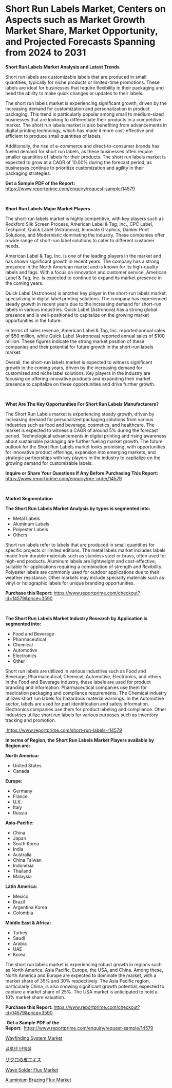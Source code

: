 <p><h1>Short Run Labels Market, Centers on Aspects such as Market Growth Market Share, Market Opportunity, and Projected Forecasts Spanning from 2024 to 2031</h1></p><p><strong>Short Run Labels Market Analysis and Latest Trends</strong></p>
<p><p>Short run labels are customizable labels that are produced in small quantities, typically for niche products or limited-time promotions. These labels are ideal for businesses that require flexibility in their packaging and need the ability to make quick changes or updates to their labels.</p><p>The short run labels market is experiencing significant growth, driven by the increasing demand for customization and personalization in product packaging. This trend is particularly popular among small to medium-sized businesses that are looking to differentiate their products in a competitive market. The short run labels market is also benefiting from advancements in digital printing technology, which has made it more cost-effective and efficient to produce small quantities of labels.</p><p>Additionally, the rise of e-commerce and direct-to-consumer brands has fueled demand for short run labels, as these businesses often require smaller quantities of labels for their products. The short run labels market is expected to grow at a CAGR of 10.00% during the forecast period, as businesses continue to prioritize customization and agility in their packaging strategies.</p></p>
<p><strong>Get a Sample PDF of the Report:&nbsp;</strong> <a href="https://www.reportprime.com/enquiry/request-sample/14579">https://www.reportprime.com/enquiry/request-sample/14579</a></p>
<p>&nbsp;</p>
<p><strong>Short Run Labels Major Market Players</strong></p>
<p><p>The short-run labels market is highly competitive, with key players such as Rockford Silk Screen Process, American Label & Tag, Inc., CPC Label, Techprint, Quick Label (Astronova), Innovate Graphics, Danker Print Solutions, and Modernistic dominating the industry. These companies offer a wide range of short-run label solutions to cater to different customer needs.</p><p>American Label & Tag, Inc. is one of the leading players in the market and has shown significant growth in recent years. The company has a strong presence in the North American market and is known for its high-quality labels and tags. With a focus on innovation and customer service, American Label & Tag, Inc. is expected to continue to expand its market presence in the coming years.</p><p>Quick Label (Astronova) is another key player in the short-run labels market, specializing in digital label printing solutions. The company has experienced steady growth in recent years due to the increasing demand for short-run labels in various industries. Quick Label (Astronova) has a strong global presence and is well-positioned to capitalize on the growing market opportunities in the future.</p><p>In terms of sales revenue, American Label & Tag, Inc. reported annual sales of $50 million, while Quick Label (Astronova) reported annual sales of $100 million. These figures indicate the strong market position of these companies and their potential for future growth in the short-run labels market.</p><p>Overall, the short-run labels market is expected to witness significant growth in the coming years, driven by the increasing demand for customized and niche label solutions. Key players in the industry are focusing on offering innovative products and expanding their market presence to capitalize on these opportunities and drive further growth.</p></p>
<p>&nbsp;</p>
<p><strong>What Are The Key Opportunities For Short Run Labels Manufacturers?</strong></p>
<p><p>The Short Run Labels market is experiencing steady growth, driven by increasing demand for personalized packaging solutions from various industries such as food and beverage, cosmetics, and healthcare. The market is expected to witness a CAGR of around 5% during the forecast period. Technological advancements in digital printing and rising awareness about sustainable packaging are further fueling market growth. The future outlook for the Short Run Labels market looks promising, with opportunities for innovative product offerings, expansion into emerging markets, and strategic partnerships with key players in the industry to capitalize on the growing demand for customizable labels.</p></p>
<p><strong>Inquire or Share Your Questions If Any Before Purchasing This Report:</strong> <a href="https://www.reportprime.com/enquiry/pre-order/14579">https://www.reportprime.com/enquiry/pre-order/14579</a></p>
<p>&nbsp;</p>
<p><strong>Market Segmentation</strong></p>
<p><strong>The Short Run Labels Market Analysis by types is segmented into:</strong></p>
<p><ul><li>Metal Labels</li><li>Aluminum Labels</li><li>Polyester Labels</li><li>Others</li></ul></p>
<p><p>Short run labels refer to labels that are produced in small quantities for specific projects or limited editions. The metal labels market includes labels made from durable materials such as stainless steel or brass, often used for high-end products. Aluminum labels are lightweight and cost-effective, suitable for applications requiring a combination of strength and flexibility. Polyester labels are commonly used for outdoor applications due to their weather resistance. Other markets may include specialty materials such as vinyl or holographic labels for unique branding opportunities.</p></p>
<p><strong>Purchase this Report:&nbsp;</strong><a href="https://www.reportprime.com/checkout?id=14579&price=3590">https://www.reportprime.com/checkout?id=14579&price=3590</a></p>
<p>&nbsp;</p>
<p><strong>The Short Run Labels Market Industry Research by Application is segmented into:</strong></p>
<p><ul><li>Food and Beverage</li><li>Pharmaceutical</li><li>Chemical</li><li>Automotive</li><li>Electronics</li><li>Other</li></ul></p>
<p><p>Short run labels are utilized in various industries such as Food and Beverage, Pharmaceutical, Chemical, Automotive, Electronics, and others. In the Food and Beverage industry, these labels are used for product branding and information. Pharmaceutical companies use them for medication packaging and compliance requirements. The Chemical industry utilizes short run labels for hazardous material warnings. In the Automotive sector, labels are used for part identification and safety information. Electronics companies use them for product labeling and compliance. Other industries utilize short run labels for various purposes such as inventory tracking and promotion.</p></p>
<p><a href="https://www.reportprime.com/short-run-labels-r14579">&nbsp;https://www.reportprime.com/short-run-labels-r14579</a></p>
<p><strong>In terms of Region, the Short Run Labels Market Players available by Region are:</strong></p>
<p>
    <p> <strong> North America: </strong>
        <ul>
            <li>United States</li>
            <li>Canada</li>
        </ul>
        </p> 
    <p> <strong> Europe: </strong>
        <ul>
            <li>Germany</li>
            <li>France</li>
            <li>U.K.</li>
            <li>Italy</li>
            <li>Russia</li>
        </ul>
        </p> 
    <p> <strong> Asia-Pacific: </strong>
        <ul>
            <li>China</li>
            <li>Japan</li>
            <li>South Korea</li>
            <li>India</li>
            <li>Australia</li>
            <li>China Taiwan</li>
            <li>Indonesia</li>
            <li>Thailand</li>
            <li>Malaysia</li>
        </ul>
        </p> 
    <p> <strong> Latin America: </strong>
        <ul>
            <li>Mexico</li>
            <li>Brazil</li>
            <li>Argentina Korea</li>
            <li>Colombia</li>
        </ul>
        </p> 
    <p> <strong> Middle East & Africa: </strong>
        <ul>
            <li>Turkey</li>
            <li>Saudi</li>
            <li>Arabia</li>
            <li>UAE</li>
            <li>Korea</li>
        </ul>
    </p>
    </p>
<p><p>The short run labels market is experiencing robust growth in regions such as North America, Asia Pacific, Europe, the USA, and China. Among these, North America and Europe are expected to dominate the market, with a market share of 35% and 30% respectively. The Asia Pacific region, particularly China, is also showing significant growth potential, expected to capture a market share of 25%. The USA market is anticipated to hold a 10% market share valuation.</p></p>
<p><strong>Purchase this Report: </strong><a href="https://www.reportprime.com/checkout?id=14579&price=3590">https://www.reportprime.com/checkout?id=14579&price=3590</a></p>
<p>&nbsp;<strong>Get a Sample PDF of the Report:&nbsp;&nbsp;</strong><a href="https://www.reportprime.com/enquiry/request-sample/14579">https://www.reportprime.com/enquiry/request-sample/14579</a></p>
<p><strong></strong></p>
<p><p><a href="https://github.com/yoshih12/Market-Research-Report-List-2/blob/main/wayfinding-system-market.md">Wayfinding System Market</a></p><p><a href="https://github.com/nuekbpymrrz5/Market-Research-Report-List-1/blob/main/370072936727.md">글루텐 단백질</a></p><p><a href="https://medium.com/@alexandrakristinadresen/%E3%82%B6%E3%82%AF%E3%83%AD%E7%9A%AE%E6%8A%BD%E5%87%BA%E7%89%A9%E3%81%AE%E5%B8%82%E5%A0%B4-%E3%82%BF%E3%82%A4%E3%83%97-%E3%82%A2%E3%83%97%E3%83%AA%E3%82%B1%E3%83%BC%E3%82%B7%E3%83%A7%E3%83%B3-%E3%81%8A%E3%82%88%E3%81%B3%E5%9C%B0%E7%90%86%E3%81%AB%E3%82%88%E3%82%8B%E5%8C%85%E6%8B%AC%E7%9A%84%E8%A9%95%E4%BE%A1-01d397c01a05">ザクロの皮エキス</a></p><p><a href="https://issuu.com/reportprime-2/docs/wave-solder-flux-market-size-2030.pptx">Wave Solder Flux Market</a></p><p><a href="https://issuu.com/reportprime-2/docs/aluminium-brazing-flux-market-size-2030.pptx">Aluminium Brazing Flux Market</a></p></p>